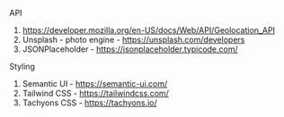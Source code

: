 API

1. https://developer.mozilla.org/en-US/docs/Web/API/Geolocation_API
2. Unsplash - photo engine - https://unsplash.com/developers
3. JSONPlaceholder - https://jsonplaceholder.typicode.com/


Styling

1. Semantic UI - https://semantic-ui.com/
2. Tailwind CSS - https://tailwindcss.com/
3. Tachyons CSS - https://tachyons.io/